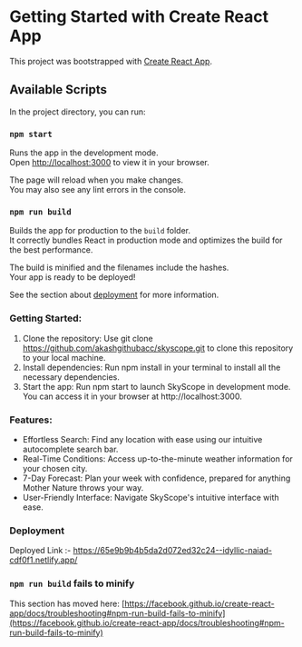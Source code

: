 # Getting Started with Create React App

This project was bootstrapped with [Create React App](https://github.com/facebook/create-react-app).

## Available Scripts

In the project directory, you can run:

### `npm start`

Runs the app in the development mode.\
Open [http://localhost:3000](http://localhost:3000) to view it in your browser.

The page will reload when you make changes.\
You may also see any lint errors in the console.

### `npm run build`

Builds the app for production to the `build` folder.\
It correctly bundles React in production mode and optimizes the build for the best performance.

The build is minified and the filenames include the hashes.\
Your app is ready to be deployed!

See the section about [deployment](https://facebook.github.io/create-react-app/docs/deployment) for more information.


### Getting Started:
1) Clone the repository: Use git clone https://github.com/akashgithubacc/skyscope.git to clone this repository to your local machine.
2) Install dependencies: Run npm install in your terminal to install all the necessary dependencies.
3) Start the app: Run npm start to launch SkyScope in development mode. You can access it in your browser at http://localhost:3000.

### Features:

- Effortless Search: Find any location with ease using our intuitive autocomplete search bar.
- Real-Time Conditions: Access up-to-the-minute weather information for your chosen city.
- 7-Day Forecast: Plan your week with confidence, prepared for anything Mother Nature throws your way.
- User-Friendly Interface: Navigate SkyScope's intuitive interface with ease.


### Deployment

Deployed Link :- https://65e9b9b4b5da2d072ed32c24--idyllic-naiad-cdf0f1.netlify.app/

### `npm run build` fails to minify

This section has moved here: [https://facebook.github.io/create-react-app/docs/troubleshooting#npm-run-build-fails-to-minify](https://facebook.github.io/create-react-app/docs/troubleshooting#npm-run-build-fails-to-minify)
